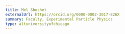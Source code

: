 ```yaml
---
title: Mel Shochet
externalUrl: https://orcid.org/0000-0002-3017-826X
summary: Faculty, Experimental Particle Physics
type: altuniversityofchicago
---
```

